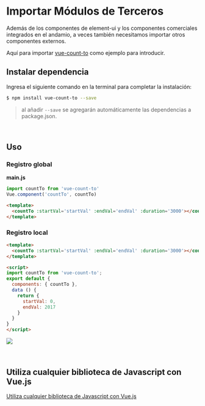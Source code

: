 # Importar Módulos de Terceros

Además de los componentes de element-ui y los componentes comerciales integrados en el andamio, a veces también necesitamos importar otros componentes externos.

Aquí para importar [vue-count-to](https://github.com/adempiere/vue-countTo) como ejemplo para introducir.

## Instalar dependencia

Ingresa el siguiente comando en la terminal para completar la instalación:

```bash
$ npm install vue-count-to --save
```

> al añadir `--save` se agregarán automáticamente las dependencias a package.json.

<br/>

## Uso

### Registro global

**main.js**

```js
import countTo from 'vue-count-to'
Vue.component('countTo', countTo)
```

```html
<template>
  <countTo :startVal='startVal' :endVal='endVal' :duration='3000'></countTo>
</template>
```

### Registro local

```html
<template>
  <countTo :startVal='startVal' :endVal='endVal' :duration='3000'></countTo>
</template>

<script>
import countTo from 'vue-count-to';
export default {
  components: { countTo },
  data () {
    return {
      startVal: 0,
      endVal: 2017
    }
  }
}
</script>
```

![](https://adempiere-vue.gitee.io/gitee-cdn/adempiere-vue-site/8b95fac0-6691-4ad6-ba6c-e5d84527da06.gif)

<br/>

## Utiliza cualquier biblioteca de Javascript con Vue.js

[Utiliza cualquier biblioteca de Javascript con Vue.js](https://vuejsdevelopers.com/2017/04/22/vue-js-libraries-plugins/)

